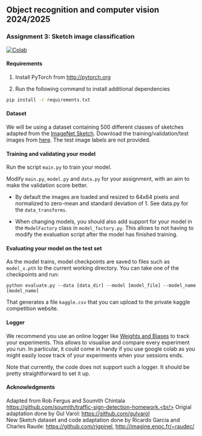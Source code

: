 ## Object recognition and computer vision 2024/2025

### Assignment 3: Sketch image classification
[![Colab](https://colab.research.google.com/assets/colab-badge.svg)](https://colab.research.google.com/drive/1PxshEMwNm4tLu8f_Bz_Z0emUlC1TPob4?usp=sharing)
#### Requirements
1. Install PyTorch from http://pytorch.org

2. Run the following command to install additional dependencies

```bash
pip install -r requirements.txt
```

#### Dataset
We will be using a dataset containing 500 different classes of sketches adapted from the [ImageNet Sketch](https://github.com/HaohanWang/ImageNet-Sketch).
Download the training/validation/test images from [here](https://www.kaggle.com/competitions/mva-recvis-2024/data). The test image labels are not provided.

#### Training and validating your model
Run the script `main.py` to train your model.

Modify `main.py`, `model.py` and `data.py` for your assignment, with an aim to make the validation score better.

- By default the images are loaded and resized to 64x64 pixels and normalized to zero-mean and standard deviation of 1. See data.py for the `data_transforms`.

- When changing models, you should also add support for your model in the `ModelFactory` class in `model_factory.py`. This allows to not having to modify the evaluation script after the model has finished training.

#### Evaluating your model on the test set

As the model trains, model checkpoints are saved to files such as `model_x.pth` to the current working directory.
You can take one of the checkpoints and run:

```
python evaluate.py --data [data_dir] --model [model_file] --model_name [model_name]
```

That generates a file `kaggle.csv` that you can upload to the private kaggle competition website.


#### Logger

We recommend you use an online logger like [Weights and Biases](https://wandb.ai/site/experiment-tracking) to track your experiments. This allows to visualise and compare every experiment you run. In particular, it could come in handy if you use google colab as you might easily loose track of your experiments when your sessions ends.

Note that currently, the code does not support such a logger. It should be pretty straightforward to set it up.

#### Acknowledgments
Adapted from Rob Fergus and Soumith Chintala https://github.com/soumith/traffic-sign-detection-homework.<br/>
Origial adaptation done by Gul Varol: https://github.com/gulvarol<br/>
New Sketch dataset and code adaptation done by Ricardo Garcia and Charles Raude: https://github.com/rjgpinel, http://imagine.enpc.fr/~raudec/
